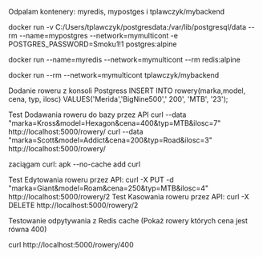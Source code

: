 Odpalam kontenery: myredis, mypostges i tplawczyk/mybackend

docker run -v C:/Users/tplawczyk/postgresdata:/var/lib/postgresql/data --rm --name=mypostgres --network=mymulticont -e POSTGRES_PASSWORD=Smoku1!1 postgres:alpine

docker run --name=myredis --network=mymulticont --rm redis:alpine

docker run --rm --network=mymulticont tplawczyk/mybackend

Dodanie roweru z konsoli Postgress
INSERT INTO rowery(marka,model, cena, typ, ilosc) VALUES('Merida','BigNine500',' 200', 'MTB', '23');

Test Dodawania roweru do bazy przez API
curl  --data "marka=Kross&model=Hexagon&cena=400&typ=MTB&ilosc=7" http://localhost:5000/rowery/
curl  --data "marka=Scott&model=Addict&cena=200&typ=Road&ilosc=3" http://localhost:5000/rowery/

zaciągam curl:
apk --no-cache add curl

Test Edytowania roweru przez API:
curl -X PUT -d "marka=Giant&model=Roam&cena=250&typ=MTB&ilosc=4" http://localhost:5000/rowery/2
Test Kasowania roweru przez API:
curl -X DELETE http://localhost:5000/rowery/2

Testowanie odpytywania z Redis cache (Pokaż rowery których cena jest równa 400)

curl http://localhost:5000/rowery/400
